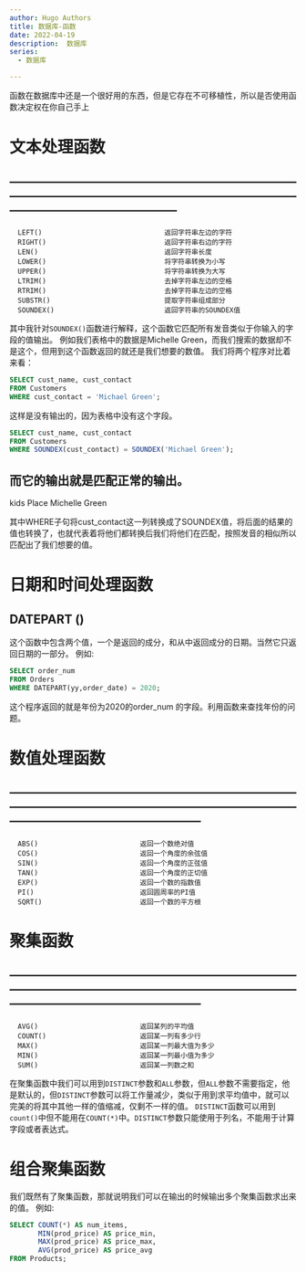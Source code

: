 ```yaml
---
author: Hugo Authors
title: 数据库-函数
date: 2022-04-19
description:  数据库
series:
  - 数据库

---
```


函数在数据库中还是一个很好用的东西，但是它存在不可移植性，所以是否使用函数决定权在你自己手上

<!--more-->

# 文本处理函数

——————————————————————————————————————————————————————————————
--------------------------------------------------------------
      LEFT()                              返回字符串左边的字符
      RIGHT()                             返回字符串右边的字符
      LEN()                               返回字符串长度
      LOWER()                             将字符串转换为小写
      UPPER()                             将字符串转换为大写
      LTRIM()                             去掉字符串左边的空格
      RTRIM()                             去掉字符串左边的空格
      SUBSTR()                            提取字符串组成部分
      SOUNDEX()                           返回字符串的SOUNDEX值

其中我针对`SOUNDEX()`函数进行解释，这个函数它匹配所有发音类似于你输入的字段的值输出。
例如我们表格中的数据是Michelle Green，而我们搜索的数据却不是这个，但用到这个函数返回的就还是我们想要的数值。
我们将两个程序对比着来看：
```sql
SELECT cust_name, cust_contact
FROM Customers
WHERE cust_contact = 'Michael Green';
```
这样是没有输出的，因为表格中没有这个字段。
```sql
SELECT cust_name, cust_contact
FROM Customers
WHERE SOUNDEX(cust_contact) = SOUNDEX('Michael Green');
```
而它的输出就是匹配正常的输出。
------------------------------------
kids Place           Michelle Green

其中WHERE子句将cust_contact这一列转换成了SOUNDEX值，将后面的结果的值也转换了，也就代表着将他们都转换后我们将他们在匹配，按照发音的相似所以匹配出了我们想要的值。

# 日期和时间处理函数
## DATEPART ()
这个函数中包含两个值，一个是返回的成分，和从中返回成分的日期。当然它只返回日期的一部分。
例如:
```sql
SELECT order_num
FROM Orders
WHERE DATEPART(yy,order_date) = 2020;
```
这个程序返回的就是年份为2020的order_num 的字段。利用函数来查找年份的问题。

# 数值处理函数
————————————————————————————————————————————————————————————————
----------------------------------------------------------------
      ABS()                         返回一个数绝对值
      COS()                         返回一个角度的余弦值
      SIN()                         返回一个角度的正弦值
      TAN()                         返回一个角度的正切值
      EXP()                         返回一个数的指数值
      PI()                          返回圆周率的PI值
      SQRT()                        返回一个数的平方根


# 聚集函数
————————————————————————————————————————————————————————————————
----------------------------------------------------------------
      AVG()                         返回某列的平均值
      COUNT()                       返回某一列有多少行
      MAX()                         返回某一列最大值为多少
      MIN()                         返回某一列最小值为多少
      SUM()                         返回某一列数之和

在聚集函数中我们可以用到`DISTINCT`参数和`ALL`参数，但`ALL`参数不需要指定，他是默认的，但`DISTINCT`参数可以将工作量减少，类似于用到求平均值中，就可以完美的将其中其他一样的值缩减，仅剩不一样的值。
`DISTINCT`函数可以用到`count()`中但不能用在`COUNT(*)`中。`DISTINCT`参数只能使用于列名，不能用于计算字段或者表达式。

# 组合聚集函数

我们既然有了聚集函数，那就说明我们可以在输出的时候输出多个聚集函数求出来的值。
例如:
```sql
SELECT COUNT(*) AS num_items,
       MIN(prod_price) AS price_min,
       MAX(prod_price) AS price_max,
       AVG(prod_price) AS price_avg
FROM Products;
```
